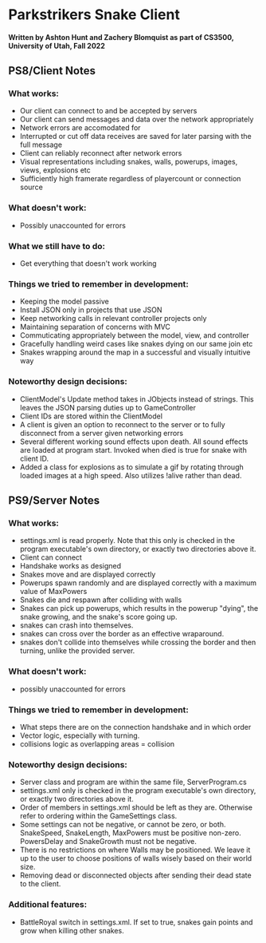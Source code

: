 # Parkstrikers Snake Client
#### Written by Ashton Hunt and Zachery Blomquist as part of CS3500, University of Utah, Fall 2022

## PS8/Client Notes

### What works:
- Our client can connect to and be accepted by servers
- Our client can send messages and data over the network appropriately
- Network errors are accomodated for
- Interrupted or cut off data receives are saved for later parsing with the full message
- Client can reliably reconnect after network errors
- Visual representations including snakes, walls, powerups, images, views, explosions etc
- Sufficiently high framerate regardless of playercount or connection source

### What doesn't work:
- Possibly unaccounted for errors

### What we still have to do:
- Get everything that doesn't work working

### Things we tried to remember in development:
- Keeping the model passive
- Install JSON only in projects that use JSON
- Keep networking calls in relevant controller projects only
- Maintaining separation of concerns with MVC
- Commuticating appropriately between the model, view, and controller
- Gracefully handling weird cases like snakes dying on our same join etc
- Snakes wrapping around the map in a successful and visually intuitive way

### Noteworthy design decisions:
- ClientModel's Update method takes in JObjects instead of strings. This leaves the JSON parsing duties up to GameController
- Client IDs are stored within the ClientModel
- A client is given an option to reconnect to the server or to fully disconnect from a server given networking errors
- Several different working sound effects upon death. All sound effects are loaded at program start. Invoked when died is true for snake with client ID.
- Added a class for explosions as to simulate a gif by rotating through loaded images at a high speed. Also utilizes !alive rather than dead.


## PS9/Server Notes

### What works:
- settings.xml is read properly. Note that this only is checked in the program executable's own directory, or exactly two directories above it.
- Client can connect
- Handshake works as designed
- Snakes move and are displayed correctly
- Powerups spawn randomly and are displayed correctly with a maximum value of MaxPowers
- Snakes die and respawn after colliding with walls
- Snakes can pick up powerups, which results in the powerup "dying", the snake growing, and the snake's score going up.
- snakes can crash into themselves.
- snakes can cross over the border as an effective wraparound.
- snakes don't collide into themselves while crossing the border and then turning, unlike the provided server.

### What doesn't work:
- possibly unaccounted for errors

### Things we tried to remember in development:
- What steps there are on the connection handshake and in which order
- Vector logic, especially with turning.
- collisions logic as overlapping areas = collision

### Noteworthy design decisions:
- Server class and program are within the same file, ServerProgram.cs
- settings.xml only is checked in the program executable's own directory, or exactly two directories above it.
- Order of members in settings.xml should be left as they are. Otherwise refer to ordering within the GameSettings class.
- Some settings can not be negative, or cannot be zero, or both. SnakeSpeed, SnakeLength, MaxPowers must be positive non-zero.
PowersDelay and SnakeGrowth must not be negative.
- There is no restrictions on where Walls may be positioned.
We leave it up to the user to choose positions of walls wisely based on their world size.
- Removing dead or disconnected objects after sending their dead state to the client.

### Additional features:
- BattleRoyal switch in settings.xml. If set to true, snakes gain points and grow when killing other snakes.